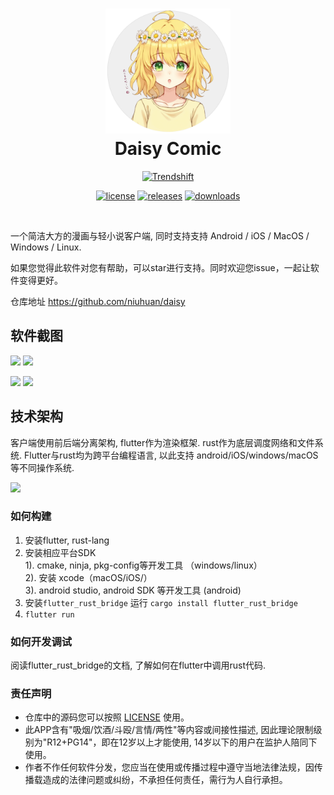 <div align="center">
  <h1 align="center">
    <img src="lib/assets/startup.png" width="200">
    <br/>
    Daisy Comic
  </h1>
  <a href="https://trendshift.io/repositories/10633" target="_blank"><img src="https://trendshift.io/api/badge/repositories/10633" alt="Trendshift" style="width: 200px; height: 46px;" width="250" height="46"/></a>
    <br/>

[![license](https://img.shields.io/github/license/niuhuan/daisy)](https://raw.githubusercontent.com/niuhuan/daisy/master/LICENSE)
[![releases](https://img.shields.io/github/v/release/niuhuan/daisy)](https://github.com/niuhuan/daisy/releases)
[![downloads](https://img.shields.io/github/downloads/niuhuan/daisy/total)](https://github.com/niuhuan/daisy/releases)
</div>


<br/>


一个简洁大方的漫画与轻小说客户端, 同时支持支持 Android / iOS / MacOS / Windows / Linux.

如果您觉得此软件对您有帮助，可以star进行支持。同时欢迎您issue，一起让软件变得更好。

仓库地址 https://github.com/niuhuan/daisy

## 软件截图

![](images/st01.png)
![](images/st02.png)

![](images/st03.jpg)
![](images/st04.jpg)


## 技术架构

客户端使用前后端分离架构, flutter作为渲染框架. rust作为底层调度网络和文件系统. Flutter与rust均为跨平台编程语言, 以此支持 android/iOS/windows/macOS 等不同操作系统.

![](https://raw.githubusercontent.com/fzyzcjy/flutter_rust_bridge/master/book/logo.png)

### 如何构建

1. 安装flutter, rust-lang
2. 安装相应平台SDK <br />
  1). cmake, ninja, pkg-config等开发工具 （windows/linux）<br />
  2). 安装 xcode（macOS/iOS/） <br />
  3). android studio, android SDK 等开发工具 (android) <br />
3. 安装`flutter_rust_bridge` 运行 `cargo install flutter_rust_bridge` <br />
4. `flutter run`

### 如何开发调试

阅读flutter_rust_bridge的文档, 了解如何在flutter中调用rust代码.

### 责任声明

- 仓库中的源码您可以按照 [LICENSE](LICENSE) 使用。
- 此APP含有"吸烟/饮酒/斗殴/言情/两性"等内容或间接性描述, 因此理论限制级别为"R12+PG14"，即在12岁以上才能使用, 14岁以下的用户在监护人陪同下使用。
- 作者不作任何软件分发，您应当在使用或传播过程中遵守当地法律法规，因传播载造成的法律问题或纠纷，不承担任何责任，需行为人自行承担。


